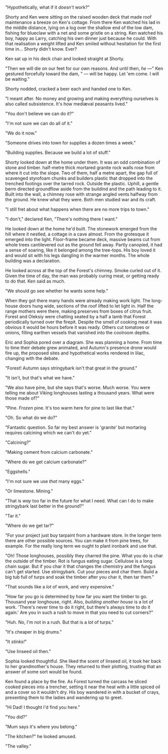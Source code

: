 "Hypothetically, what if it _doesn't_ work?"

Shorty and Ken were sitting on the raised wooden deck that made roof maintenance a breeze on Ken's cottage. From there Ken watched his lad in the middle distance, lying on a log over the shallow end of the low dam, fishing for blueclaw with a net and some gristle on a string. Ken watched his boy, happy as Larry, catching his own dinner just because he could. With that realisation a weight lifted and Ken smiled without hesitation for the first time in... Shorty didn't know. Ever?

Ken sat up in his deck chair and looked straight at Shorty.

"Then we will die on our feet for our own reasons. And until then, _he &mdash;_" Ken gestured forcefully toward the dam, " &mdash; will be happy. Let 'em come. I will be waiting."

Shorty nodded, cracked a beer each and handed one to Ken.

"I meant after. No money and growing and making everything ourselves is also called subsistence. It's how medi&aelig;val peasants lived."

"You don't believe we can do it?"

"I'm not sure we can do all of it."

"We do it now."

"Someone drives into town for supplies a dozen times a week."

"Building supplies. Because we build a lot of stuff."

Shorty looked down at the home under them. It was an odd combination of stone and timber. half-metre thick mortared granite rock walls rose from where it cut into the slope. Two of them, half a metre apart, the gap full of scavenged styrofoam chunks and builders plastic that dropped into the trenched footings over the tarred rock. Outside the plastic. Uphill, a gentle berm directed groundflow aside from the buildind and the path leading to it. Built into the wall, a chimney rose with strange angled vents halfway from the ground. He knew what they were. Both men studied war and its craft.

"I still fret about what happens when there are no more trips to town."

"I don't," declared Ken, "There's nothing there I want."

He looked down at the home he'd built. The stonework emerged from the hill where it nestled, a cottage in a cave almost. From the grotesque it emerged into the light. Floor-frame became deck, massive beams cut from whole trees cantilevered out as the ground fell away. Partly canopied, it had a sense of soaring, like it belonged among the tree-tops. His boy loved it and would sit with his legs dangling in the warmer months. The whole building was a declaration.

He looked across at the top of the Forest's chimney. Smoke curled out of it. Given the time of day, the man was probably curing meat, or getting ready to do that. Ken said as much. 

"We should go see whether he wants some help."

When they got there many hands were already making work light. The long-house doors hung wide, sections of the roof lifted to let light in. Half the range mothers were there, making preserves from boxes of citrus fruit. Forest and Oleksiy were chatting seated by a half a lamb that Forest periodically turned over the firepit. Despite the smell of cooking meat it was obvious it would be hours before it was ready. Others cut tomatoes or onions, filling earthen vessels that vanished into the coolroom depths.

Eric and Sophia pored over a diagram. She was planning a home. From time to time their debate grew animated, and Autumn's presence drone would fire up, the proposed sites and hypothetical works rendered in lilac, changing with the debate.

"Forest! Autumn says stringybark isn't that great in the ground."

"It isn't, but that's what we have."

"We also have pine, but she says that's worse. Much worse. You were telling me about Viking longhouses lasting a thousand years. What were those made of?"

"Pine. _Frozen_ pine. It's too warm here for pine to last like that."

"Oh. So what do we do?"

"Fantastic question. So far my best answer is 'granite' but mortaring requires calcining which we can't do yet."

"Calcining?"

"Making cement from calcium carbonate."

"Where do we get calcium carbonate?"

"Eggshells."

"I'm not sure we use _that_ many eggs."

"Or limestone. Mining."

"That is _way_ too far in the future for what I need. What can I do to make stringybark last better in the ground?"

"Tar it."

"Where do we get tar?"

"For your project just buy tarpaint from a hardware store. In the longer term there are other possible sources. You can make it from pine trees, for example. For the really long term we ought to plant ironbark and use that. 

"Oh! Those longhouses, possibly they charred the pine. What you do is char the outside of the timber. Rot is fungus eating sugar. Cellulose is a long chain sugar. But if you char it that changes the chemistry and the fungus can't get started. Use stringybark. Cut your pieces and char them. Build a big tub full of turps and soak the timber after you char it, then tar them."

"That sounds like a _lot_ of work, and very expensive."

"How far you go is determined by how far you want the timber to go. Thousand year longhouse, right. Also, _building another house_ is a lot of work. 'There's never time to do it right, but there's always time to do it again.' Are you in such a rush to move in that you need to cut corners?"

"Huh. No, I'm not in a rush. But that is a _lot_ of turps."

"It's cheaper in big drums."

"It _stinks!_"

"Use linseed oil then."

Sophia looked thoughtful. She liked the scent of linseed oil, it took her back to her grandmother's house. They returned to their plotting, trusting that an answer of some sort would be found.

Ken found a place by the fire. As Forest turned the carcass he sliced cooked pieces into a trencher, setting it near the heat with a little spiced oil and a cover so it wouldn't dry. His boy wandered in with a bucket of crays, presenting them to the ladies and wandering up to greet.

"Hi Dad! I thought I'd find you here."

"You did?"

"Mum says it's where you belong."

"The kitchen?" he looked amused.

"The valley."
